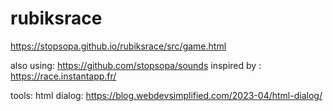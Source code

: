 # rubiksrace

https://stopsopa.github.io/rubiksrace/src/game.html

also using: https://github.com/stopsopa/sounds
inspired by : https://race.instantapp.fr/

tools:
html dialog: https://blog.webdevsimplified.com/2023-04/html-dialog/
